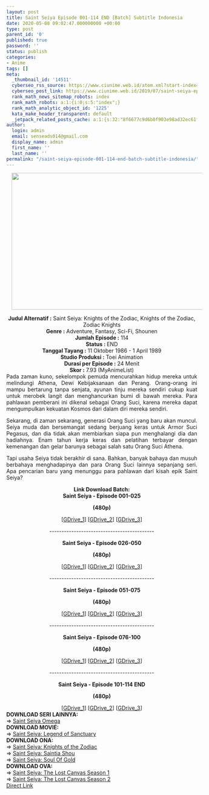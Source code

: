 ```yaml
---
layout: post
title: Saint Seiya Episode 001-114 END [Batch] Subtitle Indonesia
date: 2020-05-08 09:02:47.000000000 +00:00
type: post
parent_id: '0'
published: true
password: ''
status: publish
categories:
- Anime
tags: []
meta:
  _thumbnail_id: '14511'
  cyberseo_rss_source: https://www.ciunime.web.id/atom.xml?start-index=601&max-results=150
  cyberseo_post_link: https://www.ciunime.web.id/2019/07/saint-seiya-episode-001-114-end-batch.html
  rank_math_news_sitemap_robots: index
  rank_math_robots: a:1:{i:0;s:5:"index";}
  rank_math_analytic_object_id: '1225'
  kata_make_header_transparent: default
  _jetpack_related_posts_cache: a:1:{s:32:"8f6677c9d6b0f903e98ad32ec61f8deb";a:2:{s:7:"expires";i:1645378474;s:7:"payload";a:0:{}}}
author:
  login: admin
  email: senseads014@gmail.com
  display_name: admin
  first_name: ''
  last_name: ''
permalink: "/saint-seiya-episode-001-114-end-batch-subtitle-indonesia/"
---
```

<div class="separator" style="clear: both; text-align: center;"><a href="https://1.bp.blogspot.com/-e63cgCZHDz8/XTBeaHfxThI/AAAAAAAAb9A/ynMm7DggCKcg2pIcaLwSdZdXwoZSNEpuwCLcBGAs/s1600/Saint%2BSeiya.jpeg" imageanchor="1" style="margin-left: 1em; margin-right: 1em;"><img border="0" data-original-height="720" data-original-width="1280" height="360" src="{{ site.baseurl }}/assets/2020/05/Saint%2BSeiya.jpeg" width="640" /></a></div>
<p>
<div style="text-align: center;"><b>Judul</b><b><b> Alternatif</b> :</b> Saint Seiya: Knights of the Zodiac, Knights of the Zodiac, Zodiac Knights</div>
<div style="text-align: center;"><b><b>Genre :</b></b> Adventure, Fantasy, Sci-Fi, Shounen</div>
<div style="text-align: center;"><b>Jumlah Episode :</b> 114<br /><b>Status :&nbsp;</b>END<br /><b>Tanggal Tayang :</b> 11 Oktober 1986 - 1 April 1989<br /><b>Studio Produksi :</b> Toei Animation<br /><b>Durasi per Episode :</b> 24 Menit</div>
<div style="text-align: center;"><b>Skor :</b> 7.93 (MyAnimeList)</div>
<div style="text-align: center;"></div>
<div style="text-align: justify;">Pada zaman kuno, sekelompok pemuda mencurahkan hidup mereka untuk melindungi Athena, Dewi Kebijaksanaan dan Perang. Orang-orang ini mampu bertarung tanpa senjata, ayunan tinju mereka sendiri cukup kuat untuk merobek langit dan menghancurkan bumi di bawah mereka. Para pahlawan pemberani ini dikenal sebagai Orang Suci, karena mereka dapat mengumpulkan kekuatan Kosmos dari dalam diri mereka sendiri.</p>
<p>Sekarang, di zaman sekarang, generasi Orang Suci yang baru akan muncul. Seiya muda dan bersemangat sedang berjuang keras untuk Armor Suci Pegasus, dan dia tidak akan membiarkan siapa pun menghalangi dia dan hadiahnya. Enam tahun kerja keras dan pelatihan terbayar dengan kemenangan dan gelar barunya sebagai salah satu Orang Suci Athena.</p>
<p>Tapi usaha Seiya tidak berakhir di sana. Bahkan, banyak bahaya dan musuh berbahaya menghadapinya dan para Orang Suci lainnya sepanjang seri. Apa pencarian baru yang menunggu para pahlawan dari kisah epik Saint Seiya?</p></div>
<div style="text-align: justify;"></div>
<div style="text-align: justify;"></div>
<div style="text-align: center;"><b>Link Download Batch:</b></div>
<div style="text-align: center;">
<div style="text-align: center;"><b>Saint Seiya - Episode 001-025</b></p>
<p><b>(480p)</b></div>
<div style="text-align: center;">[<a href="https://drive.google.com/uc?id=15xkR4KOh2XBEqcljjjDcdTdaBkwWTxJM" target="_blank" rel="noopener">GDrive_1</a>] [<a href="https://drive.google.com/uc?id=1JMGP2doAvqwWeBbaYAqcCR7HmjvGXuSK" target="_blank" rel="noopener">GDrive_2</a>] [<a href="https://drive.google.com/uc?export=download&amp;id=0ByLCyByXotrGbk4xVVNMUUlzUWc" target="_blank" rel="noopener">GDrive_3</a>]</p>
<p>-------------------------------------------</p>
<p><b>Saint Seiya - Episode 026-050</b></p>
<p><b>(480p)</b></div>
</div>
<div style="text-align: center;">[<a href="https://drive.google.com/uc?id=1cirX--4RomsBGxntNLA0EDf4RKLwFion" target="_blank" rel="noopener">GDrive_1</a>] [<a href="https://drive.google.com/uc?id=14I54KWaXtc3vuKMuEZmdko5gsVtd6lzW" target="_blank" rel="noopener">GDrive_2</a>] [<a href="https://drive.google.com/uc?export=download&amp;id=0ByLCyByXotrGMlA1WXhlengyaHM" target="_blank" rel="noopener">GDrive_3</a>]</p>
<div style="text-align: center;">
<div style="text-align: center;">-------------------------------------------</p>
<p><b>Saint Seiya - Episode 051-075</b></p>
<p><b>(480p)</b></div>
</div>
<div style="text-align: center;">[<a href="https://drive.google.com/uc?id=1mj0GieWkIvrI2IQb4LugBEjq3vpSmUqa" target="_blank" rel="noopener">GDrive_1</a>] [<a href="https://drive.google.com/uc?id=1OjDi7E91ESV6PBo5MQCY2CoRznVzXd4u" target="_blank" rel="noopener">GDrive_2</a>] [<a href="https://drive.google.com/uc?export=download&amp;id=0ByLCyByXotrGakVTeGtjSlJLUVk" target="_blank" rel="noopener">GDrive_3</a>]</p>
<div style="text-align: center;">
<div style="text-align: center;">-------------------------------------------</p>
<p><b>Saint Seiya - Episode 076-100</b></p>
<p><b>(480p)</b></div>
</div>
<div style="text-align: center;">[<a href="https://drive.google.com/uc?id=1mS7aXSIXIIBe57qtf7VouKWFruMFopk7" target="_blank" rel="noopener">GDrive_1</a>] [<a href="https://drive.google.com/uc?id=1_XF1crdMcmCR_EWhbhmgYQVFGbzU996J" target="_blank" rel="noopener">GDrive_2</a>] [<a href="https://drive.google.com/uc?export=download&amp;id=0ByLCyByXotrGZGQ5ODBVd25zQWM" target="_blank" rel="noopener">GDrive_3</a>]</p>
<div style="text-align: center;">
<div style="text-align: center;">-------------------------------------------</p>
<p><b>Saint Seiya - Episode 101-114 END</b></p>
<p><b>(480p)</b></div>
</div>
<div style="text-align: center;">[<a href="https://drive.google.com/uc?id=1V60EOuEBAcXWLijuq0j8IlM0fzWqqJ9V" target="_blank" rel="noopener">GDrive_1</a>] [<a href="https://drive.google.com/uc?id=1xI7LLlUWiT3NlaDp9yb6u8IXod7bBfLi" target="_blank" rel="noopener">GDrive_2</a>] [<a href="https://drive.google.com/uc?export=download&amp;id=0ByLCyByXotrGNE91T2RyYUlUODg" target="_blank" rel="noopener">GDrive_3</a>]
<div style="text-align: left;"></div>
<div style="text-align: left;"></div>
<div style="text-align: left;"><b>DOWNLOAD SERI LAINNYA:</b></div>
<div style="text-align: left;"></div>
<div style="text-align: left;">=&gt;&nbsp;<a href="https://www.ciunime.web.id/2019/07/saint-seiya-omega-episode-01-97-end.html" target="_blank" rel="noopener">Saint Seiya Omega</a></div>
<div style="text-align: left;"></div>
<div style="text-align: left;"><b>DOWNLOAD MOVIE:</b></div>
<div style="text-align: left;"></div>
<div style="text-align: left;">=&gt;&nbsp;<a href="https://www.ciunime.web.id/2019/01/saint-seiya-legend-of-sanctuary-movie.html" target="_blank" rel="noopener">Saint Seiya: Legend of Sanctuary</a></div>
<div style="text-align: left;"></div>
<div style="text-align: left;"><b>DOWNLOAD ONA:</b></div>
<div style="text-align: left;"></div>
<div style="text-align: left;">=&gt;&nbsp;<a href="https://www.ciunime.web.id/2019/07/saint-seiya-knights-of-zodiac-episode.html" target="_blank" rel="noopener">Saint Seiya: Knights of the Zodiac</a></div>
<div style="text-align: left;">=&gt;&nbsp;<a href="https://www.ciunime.web.id/2019/04/saint-seiya-saintia-shou-episode-01-10.html" target="_blank" rel="noopener">Saint Seiya: Saintia Shou</a></div>
<div style="text-align: left;">=&gt;&nbsp;<a href="https://www.ciunime.web.id/2020/05/saint-seiya-soul-of-gold-episode-01-13.html" target="_blank" rel="noopener">Saint Seiya: Soul Of Gold</a></div>
<div style="text-align: left;"></div>
<div style="text-align: left;"><b>DOWNLOAD OVA:</b></div>
<div style="text-align: left;"></div>
<div style="text-align: left;">=&gt;&nbsp;<a href="https://www.ciunime.web.id/2020/05/saint-seiya-lost-canvas-season-1.html" target="_blank" rel="noopener">Saint Seiya: The Lost Canvas Season 1</a></div>
<div style="text-align: left;">=&gt;&nbsp;<a href="https://www.ciunime.web.id/2020/05/saint-seiya-lost-canvas-season-2.html" target="_blank" rel="noopener">Saint Seiya: The Lost Canvas Season 2</a></div>
<div style="text-align: left;"></div>
</div>
</div>
</div>
</div>
<link rel="stylesheet" href="https://cdnjs.cloudflare.com/ajax/libs/font-awesome/4.7.0/css/font-awesome.min.css" />
<div class="divbtn"> <a href="https://handymansurrender.com/fihup8buzv?key=94550f7ce39444073321dde3b8782f97" class="btn"><i class="fa fa-download"></i> Direct Link</a> </div>
